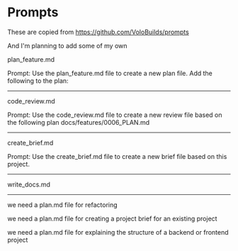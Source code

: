 # Prompts

These are copied from https://github.com/VoloBuilds/prompts

And I'm planning to add some of my own

plan_feature.md

Prompt:
Use the plan_feature.md file to create a new plan file. Add the following to the plan: <add prompt here>

--------------

code_review.md

Prompt:
Use the code_review.md file to create a new review file based on the following plan docs/features/0006_PLAN.md 

--------------

create_brief.md

Prompt:
Use the create_brief.md file to create a new brief file based on this project.

--------------

write_docs.md

---------------

we need a plan.md file for refactoring

we need a plan.md file for creating a project brief for an existing project

we need a plan.md file for explaining the structure of a backend or frontend project

